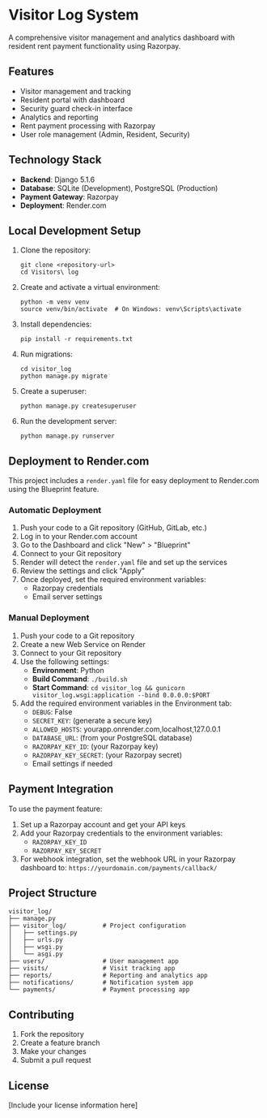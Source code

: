 # Visitor Log System

A comprehensive visitor management and analytics dashboard with resident rent payment functionality using Razorpay.

## Features

- Visitor management and tracking
- Resident portal with dashboard
- Security guard check-in interface
- Analytics and reporting
- Rent payment processing with Razorpay
- User role management (Admin, Resident, Security)

## Technology Stack

- **Backend**: Django 5.1.6
- **Database**: SQLite (Development), PostgreSQL (Production)
- **Payment Gateway**: Razorpay
- **Deployment**: Render.com

## Local Development Setup

1. Clone the repository:
   ```
   git clone <repository-url>
   cd Visitors\ log
   ```

2. Create and activate a virtual environment:
   ```
   python -m venv venv
   source venv/bin/activate  # On Windows: venv\Scripts\activate
   ```

3. Install dependencies:
   ```
   pip install -r requirements.txt
   ```

4. Run migrations:
   ```
   cd visitor_log
   python manage.py migrate
   ```

5. Create a superuser:
   ```
   python manage.py createsuperuser
   ```

6. Run the development server:
   ```
   python manage.py runserver
   ```

## Deployment to Render.com

This project includes a `render.yaml` file for easy deployment to Render.com using the Blueprint feature.

### Automatic Deployment

1. Push your code to a Git repository (GitHub, GitLab, etc.)
2. Log in to your Render.com account
3. Go to the Dashboard and click "New" > "Blueprint"
4. Connect to your Git repository
5. Render will detect the `render.yaml` file and set up the services
6. Review the settings and click "Apply"
7. Once deployed, set the required environment variables:
   - Razorpay credentials
   - Email server settings

### Manual Deployment

1. Push your code to a Git repository
2. Create a new Web Service on Render
3. Connect to your Git repository
4. Use the following settings:
   - **Environment**: Python
   - **Build Command**: `./build.sh`
   - **Start Command**: `cd visitor_log && gunicorn visitor_log.wsgi:application --bind 0.0.0.0:$PORT`
5. Add the required environment variables in the Environment tab:
   - `DEBUG`: False
   - `SECRET_KEY`: (generate a secure key)
   - `ALLOWED_HOSTS`: yourapp.onrender.com,localhost,127.0.0.1
   - `DATABASE_URL`: (from your PostgreSQL database)
   - `RAZORPAY_KEY_ID`: (your Razorpay key)
   - `RAZORPAY_KEY_SECRET`: (your Razorpay secret)
   - Email settings if needed

## Payment Integration

To use the payment feature:

1. Set up a Razorpay account and get your API keys
2. Add your Razorpay credentials to the environment variables:
   - `RAZORPAY_KEY_ID`
   - `RAZORPAY_KEY_SECRET`
3. For webhook integration, set the webhook URL in your Razorpay dashboard to:
   `https://yourdomain.com/payments/callback/`

## Project Structure

```
visitor_log/
├── manage.py
├── visitor_log/          # Project configuration
│   ├── settings.py
│   ├── urls.py
│   ├── wsgi.py
│   └── asgi.py
├── users/                # User management app
├── visits/               # Visit tracking app
├── reports/              # Reporting and analytics app
├── notifications/        # Notification system app
└── payments/             # Payment processing app
```

## Contributing

1. Fork the repository
2. Create a feature branch
3. Make your changes
4. Submit a pull request

## License

[Include your license information here] 